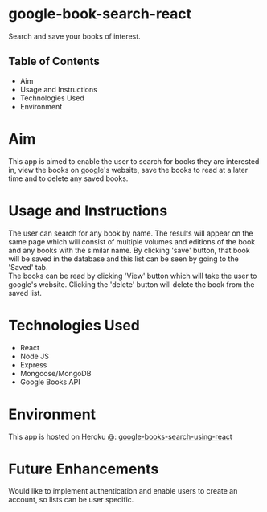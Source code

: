 # google-book-search-react
Search and save your books of interest.

## Table of Contents

- Aim
- Usage and Instructions
- Technologies Used
- Environment

# Aim
This app is aimed to enable the user to search for books they are interested in, view the books on google's website, save the books to read at a later time and to delete any saved books.

# Usage and Instructions
The user can search for any book by name. The results will appear on the same page which will consist of multiple volumes and editions of the book and any books with the similar name. By clicking 'save' button, that book will be saved in the database and this list can be seen by going to the 'Saved' tab.       
The books can be read by clicking 'View' button which will take the user to google's website. 
Clicking the 'delete' button will delete the book from the saved list.

# Technologies Used
- React
- Node JS
- Express
- Mongoose/MongoDB
- Google Books API

# Environment

This app is hosted on Heroku @:
[google-books-search-using-react](https://react-googlebooksearchapp.herokuapp.com/)

# Future Enhancements
Would like to implement authentication and enable users to create an account, so lists can be user specific.